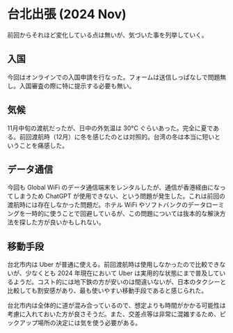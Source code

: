 # 台北出張 (2024 Nov)

前回からそれほど変化している点は無いが、気づいた事を列挙していく。

## 入国

今回はオンラインでの入国申請を行なった。フォームは送信しっぱなしで問題無し。入国審査の際に特に提示する必要も無い。

## 気候

11月中旬の渡航だったが、日中の外気温は 30°C ぐらいあった。完全に夏である。前回渡航時（12月）に冬を感じたのとは対照的。台湾の冬は本当に短いということを痛感した。

## データ通信

今回も Global WiFi のデータ通信端末をレンタルしたが、通信が香港経由になってしまうため ChatGPT が使用できない、という問題が発生した。これは前回の渡航時には存在しなかった問題だ。ホテル WiFi やソフトバンクのデータローミングを一時的に使うことで回避しているが、この問題については抜本的な解決方法を探した方が良いかもしれない。

## 移動手段

台北市内は Uber が普通に使える。前回渡航時は使用しなかったので比較できないが、少なくとも 2024 年現在において Uber は実用的な状態にまで普及しているようだ。コスト的には地下鉄の方が安いのは間違いないが、日本のタクシーと比較しても割安感があり、最も使いやすい移動手段であると感じられた。

台北市内は全体的に道が混み合っているので、想定よりも時間がかかる可能性は考慮に入れておいた方が良さそうだ。また、交差点等は非常に混雑するため、ピックアップ場所の決定には気を使う必要がある。
